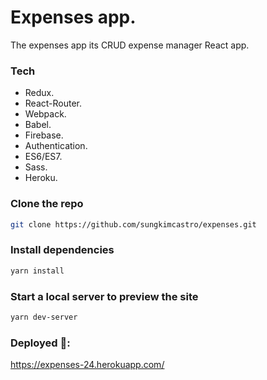# Expenses app.

The expenses app its CRUD expense manager React app.


### Tech

* Redux.
* React-Router.
* Webpack.
* Babel.
* Firebase.
* Authentication.
* ES6/ES7.
* Sass.
* Heroku.

### Clone the repo

```bash
git clone https://github.com/sungkimcastro/expenses.git
```

### Install dependencies

```bash
yarn install
```

### Start a local server to preview the site

```bash
yarn dev-server
```

### Deployed 🚀: 

https://expenses-24.herokuapp.com/
